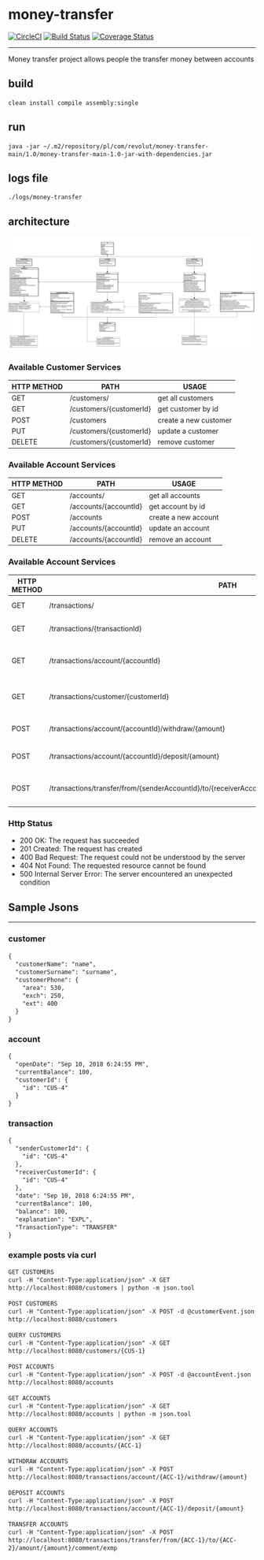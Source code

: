 # money-transfer 

[![CircleCI](https://circleci.com/gh/burakfahri/money-transfer.svg?style=svg)](https://circleci.com/gh/burakfahri/money-transfer) [![Build Status](https://travis-ci.org//burakfahri/money-transfer.svg?branch=master)](https://travis-ci.org/burakfahri/money-transfer) [![Coverage Status](https://coveralls.io/repos/github/burakfahri/money-transfer/badge.svg?branch=master)](https://coveralls.io/github/burakfahri/money-transfer?branch=master)

---
Money transfer project allows people the transfer money between accounts

## build

```
clean install compile assembly:single
```
## run

```
java -jar ~/.m2/repository/pl/com/revolut/money-transfer-main/1.0/money-transfer-main-1.0-jar-with-dependencies.jar
```
## logs file
```
./logs/money-transfer
```
## architecture
![model architecture](/docs/model.png)
### Available Customer Services

| HTTP METHOD | PATH | USAGE |
| -----------| ------ | ------ |
| GET | /customers/ | get all customers | 
| GET | /customers/{customerId} | get customer by id | 
| POST | /customers | create a new customer | 
| PUT | /customers/{customerId} | update a customer | 
| DELETE | /customers/{customerId} | remove customer | 

### Available Account Services

| HTTP METHOD | PATH | USAGE |
| -----------| ------ | ------ |
| GET | /accounts/ | get all accounts | 
| GET | /accounts/{accountId} | get account by id | 
| POST | /accounts | create a new account | 
| PUT | /accounts/{accountId} | update an account | 
| DELETE | /accounts/{accountId} | remove an account | 

### Available Account Services

| HTTP METHOD | PATH | USAGE |
| -----------| ------ | ------ |
| GET | /transactions/ | get all transactions | 
| GET | /transactions/{transactionId} | get transaction by id | 
| GET | /transactions/account/{accountId} | get transaction by account id |
| GET | /transactions/customer/{customerId} | get transaction by customer id | 
| POST | /transactions/account/{accountId}/withdraw/{amount} | withdraw money from account | 
| POST | /transactions/account/{accountId}/deposit/{amount} | deposit money from account | 
| POST | /transactions/transfer/from/{senderAccountId}/to/{receiverAccountId}/amount/{amount}/comment/{comment} | transfer money from one acount to another | 

### Http Status
- 200 OK: The request has succeeded
- 201 Created: The request has created
- 400 Bad Request: The request could not be understood by the server 
- 404 Not Found: The requested resource cannot be found
- 500 Internal Server Error: The server encountered an unexpected condition 

## Sample Jsons
___

### customer
```
{
  "customerName": "name",
  "customerSurname": "surname",
  "customerPhone": {
    "area": 530,
    "exch": 250,
    "ext": 400
  }
}
```
### account
```
{
  "openDate": "Sep 10, 2018 6:24:55 PM",
  "currentBalance": 100,
  "customerId": {
    "id": "CUS-4"
  }
}
```
### transaction
```
{
  "senderCustomerId": {
    "id": "CUS-4"
  },
  "receiverCustomerId": {
    "id": "CUS-4"
  },
  "date": "Sep 10, 2018 6:24:55 PM",  
  "currentBalance": 100,
  "balance": 100,
  "explanation": "EXPL",
  "TransactionType": "TRANSFER"
}
```

### example posts via curl

```
GET CUSTOMERS
curl -H "Content-Type:application/json" -X GET http://localhost:8080/customers | python -m json.tool

POST CUSTOMERS
curl -H "Content-Type:application/json" -X POST -d @customerEvent.json http://localhost:8080/customers

QUERY CUSTOMERS
curl -H "Content-Type:application/json" -X GET http://localhost:8080/customers/{CUS-1}

POST ACCOUNTS
curl -H "Content-Type:application/json" -X POST -d @accountEvent.json http://localhost:8080/accounts

GET ACCOUNTS
curl -H "Content-Type:application/json" -X GET http://localhost:8080/accounts | python -m json.tool

QUERY ACCOUNTS
curl -H "Content-Type:application/json" -X GET http://localhost:8080/accounts/{ACC-1}

WITHDRAW ACCOUNTS
curl -H "Content-Type:application/json" -X POST http://localhost:8080/transactions/account/{ACC-1}/withdraw/{amount}

DEPOSIT ACCOUNTS
curl -H "Content-Type:application/json" -X POST http://localhost:8080/transactions/account/{ACC-1}/deposit/{amount}

TRANSFER ACCOUNTS
curl -H "Content-Type:application/json" -X POST http://localhost:8080/transactions/transfer/from/{ACC-1}/to/{ACC-2}/amount/{amount}/comment/exmp

```